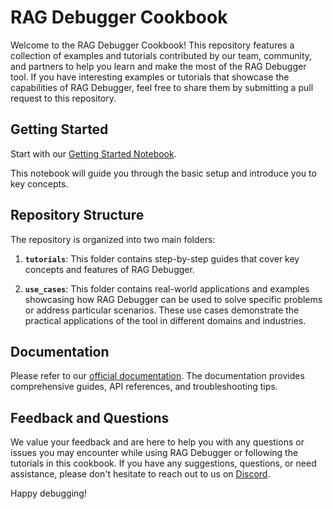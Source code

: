 # RAG Debugger Cookbook

Welcome to the RAG Debugger Cookbook! This repository features a collection of examples and tutorials contributed by our team, community, and partners to help you learn and make the most of the RAG Debugger tool. If you have interesting examples or tutorials that showcase the capabilities of RAG Debugger, feel free to share them by submitting a pull request to this repository.

## Getting Started

Start with our [Getting Started Notebook](https://github.com/lastmile-ai/eval-cookbook/blob/main/tutorials/getting_started.ipynb). 

This notebook will guide you through the basic setup and introduce you to key concepts. 

## Repository Structure

The repository is organized into two main folders:

1. **`tutorials`**: This folder contains step-by-step guides that cover key concepts and features of RAG Debugger. 

2. **`use_cases`**: This folder contains real-world applications and examples showcasing how RAG Debugger can be used to solve specific problems or address particular scenarios. These use cases demonstrate the practical applications of the tool in different domains and industries.


## Documentation

Please refer to our [official documentation](https://rag.lastmileai.dev/docs/basics). The documentation provides comprehensive guides, API references, and troubleshooting tips. 

## Feedback and Questions

We value your feedback and are here to help you with any questions or issues you may encounter while using RAG Debugger or following the tutorials in this cookbook. If you have any suggestions, questions, or need assistance, please don't hesitate to reach out to us on [Discord](https://discord.com/invite/xBhNKTetGx).

Happy debugging!
